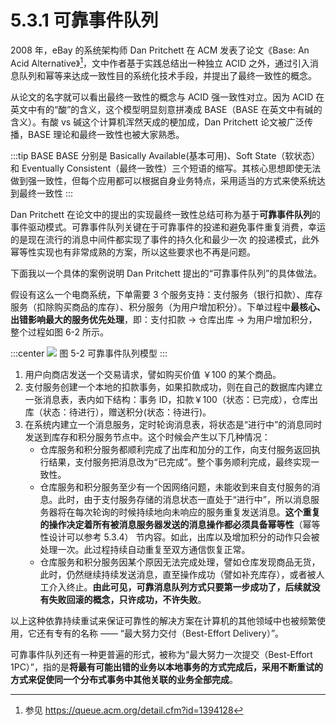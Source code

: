 # 5.3.1 可靠事件队列

2008 年，eBay 的系统架构师 Dan Pritchett 在 ACM 发表了论文《Base: An Acid Alternative》[^1]，文中作者基于实践总结出一种独立  ACID 之外，通过引入消息队列和幂等来达成一致性目的系统化技术手段，并提出了最终一致性的概念。

从论文的名字就可以看出最终一致性的概念与 ACID 强一致性对立。因为 ACID 在英文中有的“酸”的含义，这个模型明显刻意拼凑成 BASE（BASE 在英文中有碱的含义）。有酸 vs 碱这个计算机浑然天成的梗加成，Dan Pritchett 论文被广泛传播，BASE 理论和最终一致性也被大家熟悉。

:::tip BASE
BASE 分别是 Basically Available(基本可用)、Soft State（软状态）和 Eventually Consistent（最终一致性）三个短语的缩写。其核心思想即使无法做到强一致性，但每个应用都可以根据自身业务特点，采用适当的方式来使系统达到最终一致性
:::

Dan Pritchett 在论文中的提出的实现最终一致性总结可称为基于**可靠事件队列**的事件驱动模式。可靠事件队列关键在于可靠事件的投递和避免事件重复消费，幸运的是现在流行的消息中间件都实现了事件的持久化和最少一次 的投递模式，此外幂等性实现也有非常成熟的方案，所以这些要求也不再是问题。

下面我以一个具体的案例说明 Dan Pritchett 提出的“可靠事件队列”的具体做法。

假设有这么一个电商系统，下单需要 3 个服务支持：支付服务（银行扣款）、库存服务（扣除购买商品的库存）、积分服务（为用户增加积分）。下单过程中**最核心、出错影响最大的服务优先处理**，即：支付扣款 -> 仓库出库 -> 为用户增加积分，整个过程如图 6-2 所示。

:::center
  ![](../assets/BASE.svg)
  图 5-2 可靠事件队列模型
:::

1. 用户向商店发送一个交易请求，譬如购买价值 ￥100 的某个商品。
2. 支付服务创建一个本地的扣款事务，如果扣款成功，则在自己的数据库内建立一张消息表，表内如下结构：事务 ID，扣款￥100（状态：已完成），仓库出库（状态：待进行），赠送积分(状态：待进行)。
3. 在系统内建立一个消息服务，定时轮询消息表，将状态是“进行中”的消息同时发送到库存和积分服务节点中。这个时候会产生以下几种情况：
	- 仓库服务和积分服务都顺利完成了出库和加分的工作，向支付服务返回执行结果，支付服务把消息改为“已完成”。整个事务顺利完成，最终实现一致性。
	- 仓库服务和积分服务至少有一个因网络问题，未能收到来自支付服务的消息。此时，由于支付服务存储的消息状态一直处于“进行中”，所以消息服务器将在每次轮询的时候持续地向未响应的服务重复发送消息。**这个重复的操作决定着所有被消息服务器发送的消息操作都必须具备幂等性**（幂等性设计可以参考 5.3.4） 节内容。如此，出库以及增加积分的动作只会被处理一次。此过程持续自动重复至双方通信恢复正常。
	- 仓库服务和积分服务因某个原因无法完成处理，譬如仓库发现商品无货，此时，仍然继续持续发送消息，直至操作成功（譬如补充库存），或者被人工介入终止。**由此可见，可靠消息队列方式只要第一步成功了，后续就没有失败回滚的概念，只许成功，不许失败**。

以上这种依靠持续重试来保证可靠性的解决方案在计算机的其他领域中也被频繁使用，它还有专有的名称 —— “最大努力交付（Best-Effort Delivery）”。

可靠事件队列还有一种更普遍的形式，被称为“最大努力一次提交（Best-Effort 1PC）”，指的是**将最有可能出错的业务以本地事务的方式完成后，采用不断重试的方式来促使同一个分布式事务中其他关联的业务全部完成**。

[^1]: 参见 https://queue.acm.org/detail.cfm?id=1394128
